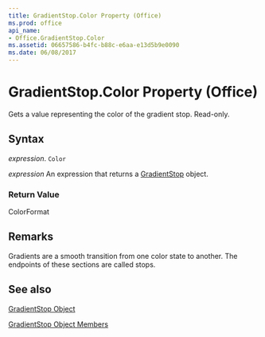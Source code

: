 ```yaml
---
title: GradientStop.Color Property (Office)
ms.prod: office
api_name:
- Office.GradientStop.Color
ms.assetid: 06657586-b4fc-b88c-e6aa-e13d5b9e0090
ms.date: 06/08/2017
---
```



# GradientStop.Color Property (Office)

Gets a value representing the color of the gradient stop. Read-only.


## Syntax

 _expression_. `Color`

 _expression_ An expression that returns a [GradientStop](./Office.GradientStop.md) object.


### Return Value

ColorFormat


## Remarks

Gradients are a smooth transition from one color state to another. The endpoints of these sections are called stops.


## See also


[GradientStop Object](Office.GradientStop.md)



[GradientStop Object Members](./overview/gradientstop-members-office.md)

